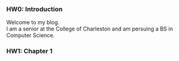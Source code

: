 ### HW0: Introduction
Welcome to my blog.
<br/> I am a senior at the College of Charleston and am persuing a BS in Computer Science.

### HW1: Chapter 1
